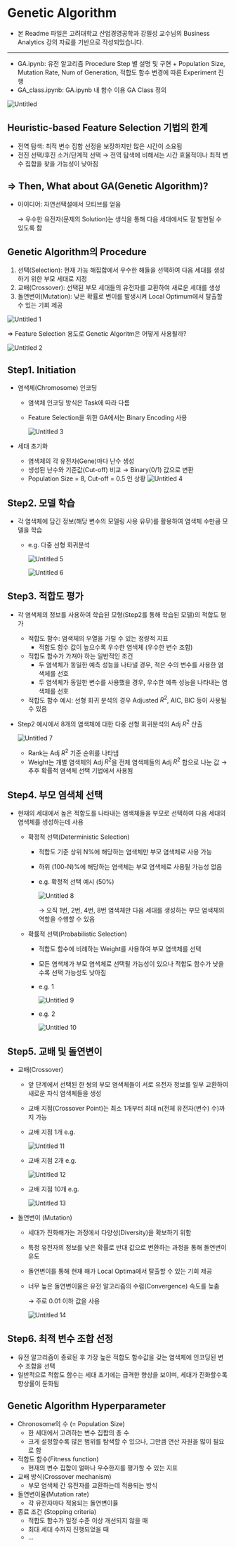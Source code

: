 # Genetic Algorithm

- 본 Readme 파일은 고려대학교 산업경영공학과 강필성 교수님의 Business Analytics 강의 자료를 기반으로 작성되었습니다.
---
- GA.ipynb: 유전 알고리즘 Procedure Step 별 설명 및 구현 + Population Size, Mutation Rate, Num of Generation, 적합도 함수 변경에 따른 Experiment 진행
- GA_class.ipynb: GA.ipynb 내 함수 이용 GA Class 정의

![Untitled](https://user-images.githubusercontent.com/56019094/194996274-be67dc17-d500-4eb6-a1a6-aaf87b056af3.png)

## Heuristic-based Feature Selection 기법의 한계

- 전역 탐색: 최적 변수 집합 선정을 보장하지만 많은 시간이 소요됨
- 전진 선택/후진 소거/단계적 선택 → 전역 탐색에 비해서는 시간 효율적이나 최적 변수 집합을 찾을 가능성이 낮아짐

## ⇒ Then, What about GA(Genetic Algorithm)?

- 아이디어: 자연선택설에서 모티브를 얻음
    
    → 우수한 유전자(문제의 Solution)는 생식을 통해 다음 세대에서도 잘 발현될 수 있도록 함
    

## Genetic Algorithm의 Procedure

1. 선택(Selection): 현재 가능 해집합에서 우수한 해들을 선택하여 다음 세대를 생성하기 위한 부모 세대로 지정
2. 교배(Crossover): 선택된 부모 세대들의 유전자를 교환하여 새로운 세대를 생성
3. 돌연변이(Mutation): 낮은 확률로 변이를 발생시켜 Local Optimum에서 탈출할 수 있는 기회 제공

![Untitled 1](https://user-images.githubusercontent.com/56019094/194996275-9592ba3a-fb79-46ec-a6f1-0f7347e90d43.png)

⇒ Feature Selection 용도로 Genetic Algoritm은 어떻게 사용될까?

![Untitled 2](https://user-images.githubusercontent.com/56019094/194996276-9e2577de-37bd-4465-91c6-e235485b7870.png)

## Step1. Initiation

- 염색체(Chromosome) 인코딩
    - 염색체 인코딩 방식은 Task에 따라 다름
    - Feature Selection을 위한 GA에서는 Binary Encoding 사용
        
        ![Untitled 3](https://user-images.githubusercontent.com/56019094/194996278-901affb5-22aa-4b08-992b-2c5b8e666ce3.png)

        
- 세대 초기화
    - 염색체의 각 유전자(Gene)마다 난수 생성
    - 생성된 난수와 기준값(Cut-off) 비교 → Binary(0/1) 값으로 변환
    - Population Size = 8, Cut-off = 0.5 인 상황
        ![Untitled 4](https://user-images.githubusercontent.com/56019094/194996249-a38ce10b-49d6-4a06-a837-da3c9ab87823.png)

        

## Step2. 모델 학습

- 각 염색체에 담긴 정보(해당 변수의 모델링 사용 유무)를 활용하여 염색체 수만큼 모델을 학습
    - e.g. 다중 선형 회귀분석
        
        ![Untitled 5](https://user-images.githubusercontent.com/56019094/194996255-9b6e5d46-1623-4671-b305-2c63b167c658.png)

        
        ![Untitled 6](https://user-images.githubusercontent.com/56019094/194996256-c4d29fad-d201-4e50-8bd9-9474e5ab263d.png)

        
    

## Step3. 적합도 평가

- 각 염색체의 정보를 사용하여 학습된 모형(Step2를 통해 학습된 모델)의 적합도 평가
    - 적합도 함수: 염색체의 우열을 가릴 수 있는 정량적 지표
        - 적합도 함수 값이 높으수록 우수한 염색체 (우수한 변수 조합)
    - 적합도 함수가 가져야 하는 일반적인 조건
        - 두 염색체가 동일한 예측 성능을 나타낼 경우, 적은 수의 변수를 사용한 염색체를 선호
        - 두 염색체가 동일한 변수를 사용했을 경우, 우수한 예측 성능을 나타내는 염색체를 선호
    - 적합도 함수 예시: 선형 회귀 분석의 경우 Adjusted $R^2$, AIC, BIC 등이 사용될 수 있음

- Step2 예시에서 8개의 염색체에 대한 다중 선형 회귀분석의 Adj $R^2$ 산출
    
    ![Untitled 7](https://user-images.githubusercontent.com/56019094/194996257-a3783385-976b-4d70-a42d-4ebcc2e1826e.png)

    
    - Rank는 Adj $R^2$ 기준 순위를 나타냄
    - Weight는 개별 염색체의 Adj $R^2$을 전체 염색체들의 Adj $R^2$ 합으로 나눈 값 → 추후 확률적 염색체 선택 기법에서 사용됨

## Step4. 부모 염색체 선택

- 현재의 세대에서 높은 적합도를 나타내는 염색체들을 부모로 선택하여 다음 세대의 염색체를 생성하는데 사용
    - 확정적 선택(Deterministic Selection)
        - 적합도 기준 상위 N%에 해당하는 염색체만 부모 염색체로 사용 가능
        - 하위 (100-N)%에 해당하는 염색체는 부모 염색체로 사용될 가능성 없음
        - e.g. 확정적 선택 예시 (50%)
            
            ![Untitled 8](https://user-images.githubusercontent.com/56019094/194996259-e2b7fada-1db6-4935-b588-f0b31401748c.png)

            
            → 오직 1번, 2번, 4번, 8번 염색체만 다음 세대를 생성하는 부모 염색체의 역할을 수행할 수 있음
            
    - 확률적 선택(Probabilistic Selection)
        - 적합도 함수에 비례하는 Weight를 사용하여 부모 염색체를 선택
        - 모든 염색체가 부모 염색체로 선택될 가능성이 있으나 적합도 함수가 낮을수록 선택 가능성도 낮아짐
        - e.g. 1
            
            ![Untitled 9](https://user-images.githubusercontent.com/56019094/194996262-582cd02b-50dc-4f3b-9168-f1d1994c6303.png)

            
        - e.g. 2
            
            ![Untitled 10](https://user-images.githubusercontent.com/56019094/194996264-4b44bd54-e9ca-4062-aaec-e130b7f8b89a.png)

            

## Step5. 교배 및 돌연변이

- 교배(Crossover)
    - 앞 단계에서 선택된 한 쌍의 부모 염색체들이 서로 유전자 정보를 일부 교환하여 새로운 자식 염색체들을 생성
    - 교배 지점(Crossover Point)는 최소 1개부터 최대 n(전체 유전자(변수) 수)까지 가능
    - 교배 지점 1개 e.g.
        
        ![Untitled 11](https://user-images.githubusercontent.com/56019094/194996266-dfcdbd96-7a3f-4ad2-a6d2-4ef350578930.png)

        
    
    - 교배 지점 2개 e.g.
        
        ![Untitled 12](https://user-images.githubusercontent.com/56019094/194996267-552b19f3-bac4-4e4a-97b5-572b9203caa6.png)

        
    
    - 교배 지점 10개 e.g.
        
        ![Untitled 13](https://user-images.githubusercontent.com/56019094/194996269-9fe547ee-5ab2-41a4-a98e-d1f6473f5f05.png)

        

- 돌연변이 (Mutation)
    - 세대가 진화해가는 과정에서 다양성(Diversity)을 확보하기 위함
    - 특정 유전자의 정보를 낮은 확률로 반대 값으로 변환하는 과정을 통해 돌연변이 유도
    - 돌연변이를 통해 현재 해가 Local Optima에서 탈출할 수 있는 기회 제공
    - 너무 높은 돌연변이율은 유전 알고리즘의 수렴(Convergence) 속도를 늦춤
        
        → 주로 0.01 이하 값을 사용
        
        ![Untitled 14](https://user-images.githubusercontent.com/56019094/194996272-06a0285a-ccaa-4033-ac1d-7dd98f383107.png)

        

## Step6. 최적 변수 조합 선정

- 유전 알고리즘이 종료된 후 가장 높은 적합도 함수값을 갖는 염색체에 인코딩된 변수 조합을 선택
- 일반적으로 적합도 함수는 세대 초기에는 급격한 향상을 보이며, 세대가 진화할수록 향상률이 둔화됨

## Genetic Algorithm Hyperparameter

- Chronosome의 수 (= Population Size)
    - 한 세대에서 고려하는 변수 집합의 총 수
    - 크게 설정할수록 많은 범위를 탐색할 수 있으나, 그만큼 연산 자원을 많이 필요로 함
- 적합도 함수(Fitness function)
    - 현재의 변수 집합이 얼마나 우수한지를 평가할 수 있는 지표
- 교배 방식(Crossover mechanism)
    - 부모 염색체 간 유전자를 교환하는데 적용되는 방식
- 돌연변이율(Mutation rate)
    - 각 유전자마다 적용되는 돌연변이율
- 종료 조건 (Stopping criteria)
    - 적합도 함수가 일정 수준 이상 개선되지 않을 때
    - 최대 세대 수까지 진행되었을 때
    - …
